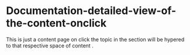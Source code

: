 # Documentation-detailed-view-of-the-content-onclick
This is just a content page on click the topic in the section will be hypered to that respective space of content .
